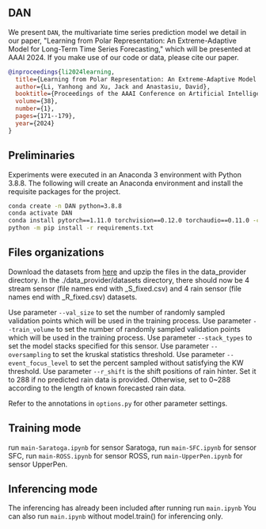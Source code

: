 ## DAN

We present `DAN`, the multivariate time series prediction model we detail in our paper, "Learning from Polar Representation: An Extreme-Adaptive Model for Long-Term Time Series Forecasting," which will be presented at AAAI 2024. If you make use of our code or data, please cite our paper.

```bibtex
@inproceedings{li2024learning,
  title={Learning from Polar Representation: An Extreme-Adaptive Model for Long-Term Time Series Forecasting},
  author={Li, Yanhong and Xu, Jack and Anastasiu, David},
  booktitle={Proceedings of the AAAI Conference on Artificial Intelligence},
  volume={38},
  number={1},
  pages={171--179},
  year={2024}
}
```
## Preliminaries

Experiments were executed in an Anaconda 3 environment with Python 3.8.8. The following will create an Anaconda environment and install the requisite packages for the project.

```bash
conda create -n DAN python=3.8.8
conda activate DAN
conda install pytorch==1.11.0 torchvision==0.12.0 torchaudio==0.11.0 -c pytorch
python -m pip install -r requirements.txt
```

## Files organizations

Download the datasets from [here](https://clp.engr.scu.edu/static/datasets/seed_datasets.zip) and upzip the files in the data_provider directory. In the ./data_provider/datasets directory, there should now be 4 stream sensor (file names end with _S_fixed.csv) and 4 rain sensor (file names end with _R_fixed.csv) datasets.

Use parameter `--val_size` to set the number of randomly sampled validation points which will be used in the training process. 
Use parameter `--train_volume` to set the number of randomly sampled validation points which will be used in the training process. 
Use parameter `--stack_types` to set the model stacks specified for this sensor. 
Use parameter `--oversampling` to set the kruskal statistics threshold. 
Use parameter `--event_focus_level` to set the percent sampled without satisfying the KW threshold. 
Use parameter `--r_shift` is the shift positions of rain hinter. Set it to 288 if no predicted rain data is provided. Otherwise, set to 0~288 according to the length of known forecasted rain data.

Refer to the annotations in `options.py` for other parameter settings.

## Training mode

run `main-Saratoga.ipynb` for sensor Saratoga,
run `main-SFC.ipynb` for sensor SFC,
run `main-ROSS.ipynb` for sensor ROSS,
run `main-UpperPen.ipynb` for sensor UpperPen.

## Inferencing mode

The inferencing has already been included after running run `main.ipynb` You can also run `main.ipynb` without model.train() for inferencing only.


